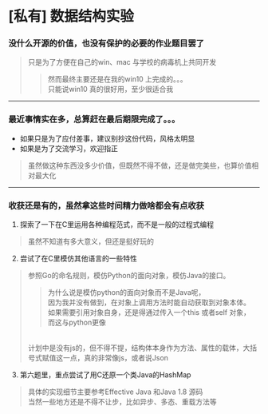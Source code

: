 # [私有] 数据结构实验
### 没什么开源的价值，也没有保护的必要的作业题目罢了
> 只是为了方便在自己的win、mac 与学校的病毒机上共同开发
> > 然而最终主要还是在我的win10 上完成的。。。<br />
> > 只能说win10 真的很好用，至少很适合我

***
### 最近事情实在多，总算赶在最后期限完成了。。。
- 如果只是为了应付差事，建议别抄这份代码，风格太明显
- 如果是为了交流学习，欢迎指正<br />
> 虽然做这种东西没多少价值，但既然不得不做，还是做完美些，也算价值相对最大化

***
### 收获还是有的，虽然拿这些时间精力做啥都会有点收获
1. 探索了一下在C里运用各种编程范式，而不是一般的过程式编程<br />
> 虽然不知道有多大意义，但还是挺好玩的
2. 尝试了在C里模仿其他语言的一些特性<br />
> 参照Go的命名规则，模仿Python的面向对象，模仿Java的接口。<br />
> > 为什么说是模仿python的面向对象而不是Java呢，<br />
> > 因为我并没有做到，在对象上调用方法时能自动获取到对象本体。<br />
> > 如果需要引用对象自身，还是得通过传入一个this 或者self 对象，<br />
> > 而这与python更像<br />
>  <br />
> 计划中是没有js的，但不得不提，结构体本身作为方法、属性的载体，大括号式赋值这一点，真的非常像js，或者说Json
3. 第六题里，重点尝试了用C还原一个类Java的HashMap<br />
> 具体的实现细节主要参考Effective Java 和Java 1.8 源码<br />
> 当然一些地方还是不得不让步，比如异步、多态、重载方法等
